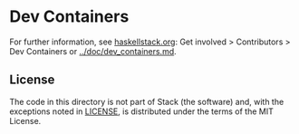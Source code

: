 # Dev Containers

For further information, see
[haskellstack.org](https://docs.haskellstack.org): Get involved \> Contributors
\> Dev Containers or [../doc/dev_containers.md](../doc/dev_containers.md).

## License

The code in this directory is not part of Stack (the software) and, with the
exceptions noted in [LICENSE](LICENSE), is distributed under the terms of the
MIT License.
